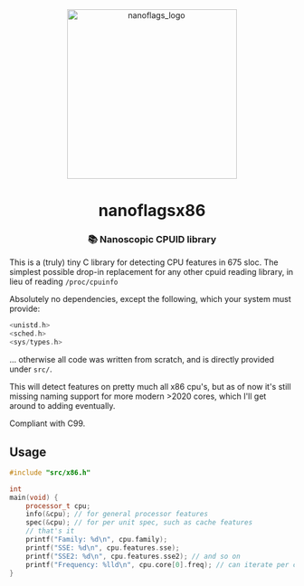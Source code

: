 <div align="center">
  <img src="https://github.com/user-attachments/assets/2ca04cf2-ea54-4e36-a8b4-ea6ee533693b" alt="nanoflags_logo" width="300"/>
  
# nanoflagsx86
### 📚 Nanoscopic CPUID library
</div>


This is a (truly) tiny C library for detecting CPU features in 675 sloc.
The simplest possible drop-in replacement for any other cpuid reading library, in lieu of reading `/proc/cpuinfo`

Absolutely no dependencies, except the following, which your system must provide:
```cpp
<unistd.h>
<sched.h>
<sys/types.h>
```


... otherwise all code was written from scratch, and is directly provided under `src/`. 


This will detect features on pretty much all x86 cpu's, but as of now it's still missing naming support for more modern >2020 cores, which I'll get around to adding eventually.


Compliant with C99. 



## Usage
```cpp
#include "src/x86.h"

int
main(void) {
    processor_t cpu;
    info(&cpu); // for general processor features
    spec(&cpu); // for per unit spec, such as cache features
    // that's it
    printf("Family: %d\n", cpu.family);
    printf("SSE: %d\n", cpu.features.sse);
    printf("SSE2: %d\n", cpu.features.sse2); // and so on
    printf("Frequency: %lld\n", cpu.core[0].freq); // can iterate per core, every core is treated as an ind. unit
}
```
